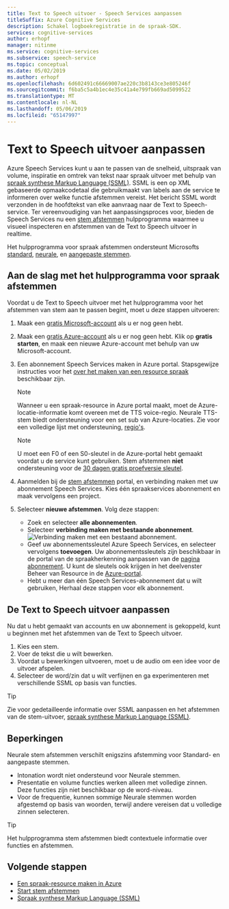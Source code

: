 ```yaml
---
title: Text to Speech uitvoer - Speech Services aanpassen
titleSuffix: Azure Cognitive Services
description: Schakel logboekregistratie in de spraak-SDK.
services: cognitive-services
author: erhopf
manager: nitinme
ms.service: cognitive-services
ms.subservice: speech-service
ms.topic: conceptual
ms.date: 05/02/2019
ms.author: erhopf
ms.openlocfilehash: 6d602491c66669007ae220c3b8143ce3e805246f
ms.sourcegitcommit: f6ba5c5a4b1ec4e35c41a4e799fb669ad5099522
ms.translationtype: MT
ms.contentlocale: nl-NL
ms.lasthandoff: 05/06/2019
ms.locfileid: "65147997"
---
```

# <a name="fine-tune-text-to-speech-output"></a>Text to Speech uitvoer aanpassen

Azure Speech Services kunt u aan te passen van de snelheid, uitspraak van volume, inspiratie en omtrek van tekst naar spraak uitvoer met behulp van [spraak synthese Markup Language (SSML)](speech-synthesis-markup.md). SSML is een op XML gebaseerde opmaakcodetaal die gebruikmaakt van labels aan de service te informeren over welke functie afstemmen vereist. Het bericht SSML wordt verzonden in de hoofdtekst van elke aanvraag naar de Text to Speech-service. Ter vereenvoudiging van het aanpassingsproces voor, bieden de Speech Services nu een [stem afstemmen](https://aka.ms/voicetuning) hulpprogramma waarmee u visueel inspecteren en afstemmen van de Text to Speech uitvoer in realtime.

Het hulpprogramma voor spraak afstemmen ondersteunt Microsofts [standard](language-support.md#standard-voices), [neurale](language-support.md#text-to-speech), en [aangepaste stemmen](how-to-customize-voice-font.md).

## <a name="get-started-with-the-voice-tuning-tool"></a>Aan de slag met het hulpprogramma voor spraak afstemmen

Voordat u de Text to Speech uitvoer met het hulpprogramma voor het afstemmen van stem aan te passen begint, moet u deze stappen uitvoeren:

1. Maak een [gratis Microsoft-account](https://account.microsoft.com/account) als u er nog geen hebt.
2. Maak een [gratis Azure-account](https://azure.microsoft.com/en-us/free/) als u er nog geen hebt. Klik op **gratis starten**, en maak een nieuwe Azure-account met behulp van uw Microsoft-account.

3. Een abonnement Speech Services maken in Azure portal. Stapsgewijze instructies voor het [over het maken van een resource spraak](https://docs.microsoft.com/en-us/azure/cognitive-services/speech-service/get-started#create-a-speech-resource-in-azure) beschikbaar zijn.
   >[!NOTE]
   >Wanneer u een spraak-resource in Azure portal maakt, moet de Azure-locatie-informatie komt overeen met de TTS voice-regio. Neurale TTS-stem biedt ondersteuning voor een set sub van Azure-locaties. Zie voor een volledige lijst met ondersteuning, [regio's](regions.md#text-to-speech).

   >[!NOTE]
   >U moet een F0 of een S0-sleutel in de Azure-portal hebt gemaakt voordat u de service kunt gebruiken. Stem afstemmen **niet** ondersteuning voor de [30 dagen gratis proefversie sleutel](https://review.docs.microsoft.com/en-us/azure/cognitive-services/speech-service/get-started?branch=release-build-cogserv-speech-services#free-trial).

4. Aanmelden bij de [stem afstemmen](https://aka.ms/voicetuning) portal, en verbinding maken met uw abonnement Speech Services. Kies één spraakservices abonnement en maak vervolgens een project.
5. Selecteer **nieuwe afstemmen**. Volg deze stappen:

   * Zoek en selecteer **alle abonnementen**.  
   * Selecteer **verbinding maken met bestaande abonnement**.  
     ![Verbinding maken met een bestaand abonnement](./media/custom-voice/custom-voice-connect-subscription.png).
   * Geef uw abonnementssleutel Azure Speech Services, en selecteer vervolgens **toevoegen**. Uw abonnementssleutels zijn beschikbaar in de portal van de spraakherkenning aanpassen van de [pagina abonnement](https://go.microsoft.com/fwlink/?linkid=2090458). U kunt de sleutels ook krijgen in het deelvenster Beheer van Resource in de [Azure-portal](https://portal.azure.com/). 
   * Hebt u meer dan één Speech Services-abonnement dat u wilt gebruiken, Herhaal deze stappen voor elk abonnement.

## <a name="customize-the-text-to-speech-output"></a>De Text to Speech uitvoer aanpassen

Nu dat u hebt gemaakt van accounts en uw abonnement is gekoppeld, kunt u beginnen met het afstemmen van de Text to Speech uitvoer.

1. Kies een stem.
2. Voer de tekst die u wilt bewerken.
3. Voordat u bewerkingen uitvoeren, moet u de audio om een idee voor de uitvoer afspelen.
4. Selecteer de word/zin dat u wilt verfijnen en ga experimenteren met verschillende SSML op basis van functies.

>[!TIP]
> Zie voor gedetailleerde informatie over SSML aanpassen en het afstemmen van de stem-uitvoer, [spraak synthese Markup Language (SSML)](speech-synthesis-markup.md).

## <a name="limitations"></a>Beperkingen

Neurale stem afstemmen verschilt enigszins afstemming voor Standard- en aangepaste stemmen.

* Intonation wordt niet ondersteund voor Neurale stemmen.
* Presentatie en volume functies werken alleen met volledige zinnen. Deze functies zijn niet beschikbaar op de word-niveau.
* Voor de frequentie, kunnen sommige Neurale stemmen worden afgestemd op basis van woorden, terwijl andere vereisen dat u volledige zinnen selecteren.

> [!TIP]
> Het hulpprogramma stem afstemmen biedt contextuele informatie over functies en afstemmen.

## <a name="next-steps"></a>Volgende stappen
* [Een spraak-resource maken in Azure](https://docs.microsoft.com/en-us/azure/cognitive-services/speech-service/get-started#create-a-speech-resource-in-azure)
* [Start stem afstemmen](https://speech.microsoft.com/app.html#/VoiceTuning)
* [Spraak synthese Markup Language (SSML)](speech-synthesis-markup.md)
